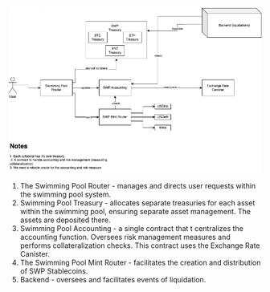 ![swimming_pool](https://raw.githubusercontent.com/SWMPool/SwimmingPool/main/swimming_pool_system_design.jpg)

1. The Swimming Pool Router - manages and directs user requests within the swimming pool system.
2. Swimming Pool Treasury - allocates separate treasuries for each asset within the swimming pool, ensuring separate asset management. The assets are deposited there.
3. Swimming Pool Accounting - a single contract that t centralizes the accounting function. Oversees risk management measures and performs collateralization checks. This contract uses the Exchange Rate Canister.
4. The Swimming Pool Mint Router - facilitates the creation and distribution of SWP Stablecoins.
5. Backend - oversees and facilitates events of liquidation.
